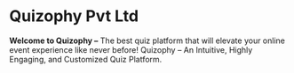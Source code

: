 # Quizophy Pvt Ltd
<p><strong>Welcome to Quizophy –</strong> The best quiz platform that will elevate your online event experience like never before!
Quizophy – An Intuitive, Highly Engaging, and Customized Quiz Platform.</p>
